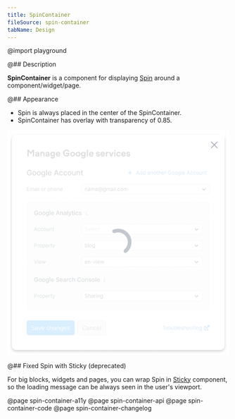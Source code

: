 ```yaml
---
title: SpinContainer
fileSource: spin-container
tabName: Design
---
```


@import playground

@## Description

**SpinContainer** is a component for displaying [Spin](/components/spin/) around a component/widget/page.

@## Appearance

- Spin is always placed in the center of the SpinContainer.
- SpinContainer has overlay with transparency of 0.85.

![spin-container-dropdown](static/spincontainer-dropdown.png)

@## Fixed Spin with Sticky (deprecated)

For big blocks, widgets and pages, you can wrap Spin in [Sticky](/components/sticky/) component, so the loading message can be always seen in the user's viewport.

@page spin-container-a11y
@page spin-container-api
@page spin-container-code
@page spin-container-changelog
